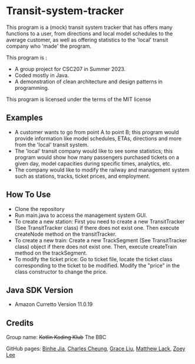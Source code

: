 # Transit-system-tracker #

This program is a (mock) transit system tracker that has offers many functions to a user, from directions and local 
model schedules to the average customer, as well as offering statistics to the 'local' transit company who 'made' the 
program.

This program is :
- A group project for CSC207 in Summer 2023.
- Coded mostly in Java.
- A demonstration of clean architecture and design patterns in programming.

This program is licensed under the terms of the MIT license

## Examples ##

- A customer wants to go from point A to point B; this program would provide information like model schedules, ETAs, 
directions and more from the 'local' transit system.
- The 'local' transit company would like to see some statistics; this program would show how many passengers purchased 
tickets on a given day, model capacities during specific times, analytics, etc.
- The company would like to modify the railway and management system such as stations, tracks, ticket prices, and employment.

## How To Use ##
- Clone the repository
- Run main.java to access the management system GUI.
- To create a new station: First you need to create a new TransitTracker (See TransitTracker class) if there does not exist one. Then execute createNode method on the transitTracker.
- To create a new train: Create a new TrackSegment (See TransitTracker class) object if there does not exist one. Then, execute createTrain method on the trackSegment. 
- To modify the ticket price: Go to ticket file, locate the ticket class corresponding to the ticket to be modified. Modify the "price" in the class constructor to change the price.

## Java SDK Version ##
- Amazon Curretto Version 11.0.19
## Credits ##

Group name: ~~Kotlin Koding Klub~~ The BBC

GitHub pages: 
[Binhe Jia](https://github.com/Binhe-Jia "Jarrett's GitHub page"), 
[Charles Cheung](https://github.com/charlescheung22 "Charles' GitHub page"), 
[Grace Liu](https://github.com/gracelliu "Grace's GitHub page"), 
[Matthew Lack](https://github.com/mattlack15 "Matt's GitHub page"), 
[Zoey Lee](https://github.com/zoeyzlee "Zoey's GitHub page")


